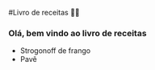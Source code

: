 #Livro de receitas :woman_cook:



### Olá, bem vindo ao  livro de receitas

- Strogonoff de frango
- Pavê